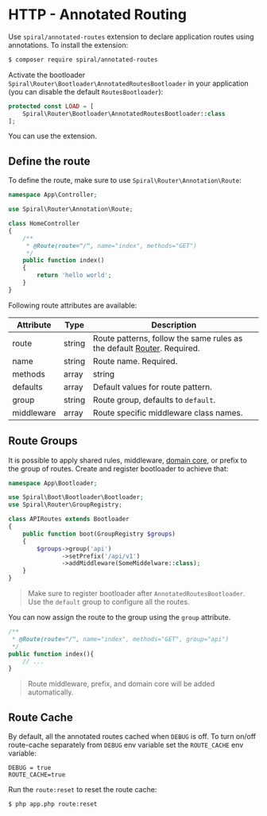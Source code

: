 # HTTP - Annotated Routing
Use `spiral/annotated-routes` extension to declare application routes using annotations. To install the extension:

```bash
$ composer require spiral/annotated-routes
```

Activate the bootloader `Spiral\Router\Bootloader\AnnotatedRoutesBootloader` in your application (you can disable the default `RoutesBootloader`):

```php
protected const LOAD = [
    Spiral\Router\Bootloader\AnnotatedRoutesBootloader::class
];
```

You can use the extension.

## Define the route
To define the route, make sure to use `Spiral\Router\Annotation\Route`: 

```php
namespace App\Controller;

use Spiral\Router\Annotation\Route;

class HomeController
{
    /**
     * @Route(route="/", name="index", methods="GET")
     */
    public function index()
    {
        return 'hello world';
    }
}
```

Following route attributes are available:

Attribute | Type | Description
--- | --- | ---
route | string | Route patterns, follow the same rules as the default [Router](/http/routing.md). Required.
name | string | Route name. Required.
methods | array|string | HTTP methods. Defaults to all methods. 
defaults | array | Default values for route pattern.
group | string | Route group, defaults to `default`.
middleware | array | Route specific middleware class names.

## Route Groups
It is possible to apply shared rules, middleware, [domain core](/cookbook/domain-core.md), or prefix to the group of routes. Create and register bootloader to achieve that:

```php
namespace App\Bootloader;

use Spiral\Boot\Bootloader\Bootloader;
use Spiral\Router\GroupRegistry;

class APIRoutes extends Bootloader
{
    public function boot(GroupRegistry $groups)
    {
        $groups->group('api')
               ->setPrefix('/api/v1')
               ->addMiddleware(SomeMiddelware::class);
    }
}
```

> Make sure to register bootloader after `AnnotatedRoutesBootloader`. Use the `default` group to configure all the routes.

You can now assign the route to the group using the `group` attribute. 

```php
/**
 * @Route(route="/", name="index", methods="GET", group="api")
 */
public function index(){
    // ...    
}
```

> Route middleware, prefix, and domain core will be added automatically.

## Route Cache
By default, all the annotated routes cached when `DEBUG` is off. To turn on/off route-cache separately from `DEBUG` env variable
set the `ROUTE_CACHE` env variable:

```dotenv
DEBUG = true
ROUTE_CACHE=true
```

Run the `route:reset` to reset the route cache:

```bash
$ php app.php route:reset
```
